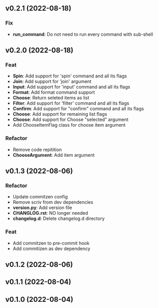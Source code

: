 ## v0.2.1 (2022-08-18)

### Fix

- **run_command**: Do not need to run every command with sub-shell

## v0.2.0 (2022-08-18)

### Feat

- **Spin**: Add support for 'spin' command and all its flags
- **Join**: Add support for 'join' argument
- **Input**: Add support for 'input' command and all its flags
- **Format**: Add format command support
- **Choose**: Return seleted items as list
- **Filter**: Add support for 'filter' command and all its flags
- **Confirm**: Add support for "confirm" command and all its flags
- **Choose**: Add support for remaining list flags
- **Choose**: Add support for Choose "selected" argument
- Add ChooseItemFlag class for choose item argument

### Refactor

- Remove code repitition
- **ChooseArgument**: Add item argument

## v0.1.3 (2022-08-06)

### Refactor

- Update commitzen config
- Remove scriv from dev dependencies
- **__version__.py**: Add version file
- **CHANGLOG.rst**: NO longer needed
- **changelog.d**: Delete changelog.d directory

### Feat

- Add commitzen to pre-commit hook
- Add commitizen as dev dependency

## v0.1.2 (2022-08-06)

## v0.1.1 (2022-08-04)

## v0.1.0 (2022-08-04)
